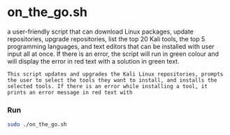# on_the_go.sh
a user-friendly script that can download Linux packages, update repositories, upgrade repositories, list the top 20 Kali tools, the top 5 programming languages, and text editors that can be installed with user input all at once. If there is an error, the script will run in green colour and will display the error in red text with a solution in green text.


```
This script updates and upgrades the Kali Linux repositories, prompts the user to select the tools they want to install, and installs the selected tools. If there is an error while installing a tool, it prints an error message in red text with
```

### Run
```bash
sudo ./on_the_go.sh
```

